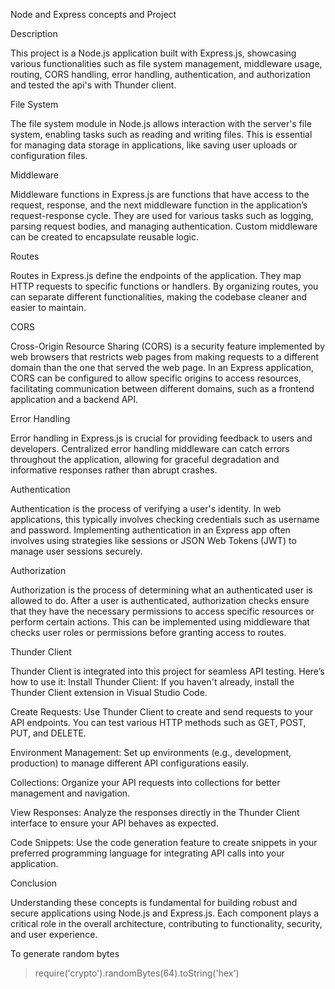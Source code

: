 
Node and Express concepts and Project

Description

This project is a Node.js application built with Express.js, showcasing various functionalities such as file system management, middleware usage, routing, CORS handling, error handling, authentication, and authorization and tested the api's with Thunder client.

File System

The file system module in Node.js allows interaction with the server's file system, enabling tasks such as reading and writing files. This is essential for managing data storage in applications, like saving user uploads or configuration files.

Middleware

Middleware functions in Express.js are functions that have access to the request, response, and the next middleware function in the application’s request-response cycle. They are used for various tasks such as logging, parsing request bodies, and managing authentication. Custom middleware can be created to encapsulate reusable logic.

Routes

Routes in Express.js define the endpoints of the application. They map HTTP requests to specific functions or handlers. By organizing routes, you can separate different functionalities, making the codebase cleaner and easier to maintain.

CORS

Cross-Origin Resource Sharing (CORS) is a security feature implemented by web browsers that restricts web pages from making requests to a different domain than the one that served the web page. In an Express application, CORS can be configured to allow specific origins to access resources, facilitating communication between different domains, such as a frontend application and a backend API.

Error Handling

Error handling in Express.js is crucial for providing feedback to users and developers. Centralized error handling middleware can catch errors throughout the application, allowing for graceful degradation and informative responses rather than abrupt crashes.

Authentication

Authentication is the process of verifying a user's identity. In web applications, this typically involves checking credentials such as username and password. Implementing authentication in an Express app often involves using strategies like sessions or JSON Web Tokens (JWT) to manage user sessions securely.

Authorization

Authorization is the process of determining what an authenticated user is allowed to do. After a user is authenticated, authorization checks ensure that they have the necessary permissions to access specific resources or perform certain actions. This can be implemented using middleware that checks user roles or permissions before granting access to routes.

Thunder Client

Thunder Client is integrated into this project for seamless API testing. Here’s how to use it:
Install Thunder Client: If you haven't already, install the Thunder Client extension in Visual Studio Code.

Create Requests: Use Thunder Client to create and send requests to your API endpoints. You can test various HTTP methods such as GET, POST, PUT, and DELETE.

Environment Management: Set up environments (e.g., development, production) to manage different API configurations easily.

Collections: Organize your API requests into collections for better management and navigation.

View Responses: Analyze the responses directly in the Thunder Client interface to ensure your API behaves as expected.

Code Snippets: Use the code generation feature to create snippets in your preferred programming language for integrating API calls into your application.

Conclusion

Understanding these concepts is fundamental for building robust and secure applications using Node.js and Express.js. Each component plays a critical role in the overall architecture, contributing to functionality, security, and user experience.

To generate random bytes
> require('crypto').randomBytes(64).toString('hex')
